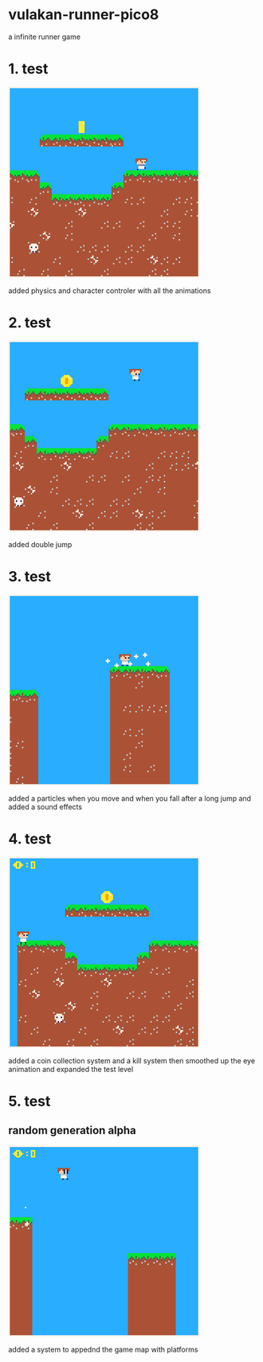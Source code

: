 # vulakan-runner-pico8
a infinite runner game

<h1>1. test</h1>
<img src="vulkan_runner_0.gif" alt="cant load"/>
<p>added physics and character controler with all the animations</p>

<h1>2. test</h1>
<img src="vulkan_runner_1.gif" alt="cant load"/>
<p>added double jump</p>

<h1>3. test</h1>
<img src="vulkan_runner_2.gif" alt="cant load"/>
<p>added a particles when you move and when you fall after a long jump and added a sound effects</p>

<h1>4. test</h1>
<img src="vulkan_runner_3.gif" alt="cant load"/>
<p>added a coin collection system and a kill system then smoothed up the eye animation and expanded the test level</p>

<h1>5. test</h1>
<h2>random generation alpha</h2>
<img src="vulkan_runner_4.gif" alt="cant load"/>
<p>added a system to appednd the game map with platforms</p>

